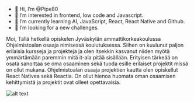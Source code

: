- 👋 Hi, I’m @Pipe80
- 👀 I’m interested in frontend, low code and Javascript.
- 🌱 I’m currently learning AI, JavaScript, React, React Native and Github.
- 💞️ I’m looking for a new challenges.

Moi,
Tällä hetkellä opiskelen Jyväskylän ammattikorkeakoulussa Ohjelmistoalan osaaja nimisessä koulutuksessa. Siihen on kuulunut paljon erilaisia kursseja ja projekteja ja olen itsekkin kasvanut niiden myötä ymmärtämään paremmin mitä it-ala pitää sisällään. Erityisen tärkeää on osata sanoittaa se oma osaaminen sekä tuoda esille erilaiset projektit missä on ollut mukana. Ohjelmistoalan osaaja projektien kautta olen opiskellut React Nativea sekä Reactia. On ollut hienoa huomata oman osaamisen kehittymistä ja projektit ovat olleet opettavaisia.

![alt text](https://images.pexels.com/photos/301920/pexels-photo-301920.jpeg)
